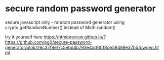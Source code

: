 # secure random password generator
secure javascript only - random password generator
using crypto.getRandomNumber() instead of Math.random()

try it yourself here
https://htmlpreview.github.io/?https://github.com/pg0/secure-password-generator/blob/26c37f8e17c5ebd4b793e4d060f8de58489e37b5/pwgen.html
